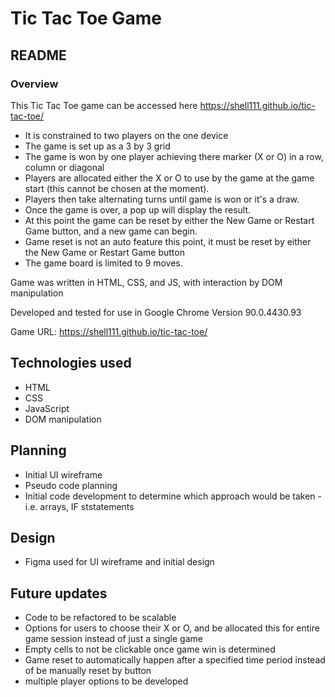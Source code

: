 # Tic Tac Toe Game
## README
### Overview
This Tic Tac Toe game can be accessed here https://shell111.github.io/tic-tac-toe/
+ It is constrained to two players on the one device 
+ The game is set up as a 3 by 3 grid
+ The game is won by one player achieving there marker (X or O) in a row, column or diagonal
+ Players are allocated either the X or O to use by the game at the game start (this cannot be chosen at the moment). 
+ Players then take alternating turns until game is won or it's a draw.
+ Once the game is over, a pop up will display the result.
+ At this point the game can be reset by either the New Game or Restart Game button, and a new game can begin. 
+ Game reset is not an auto feature this point, it must be reset by either the New Game or Restart Game button
+ The game board is limited to 9 moves.

Game was written in HTML, CSS, and JS, with interaction by DOM manipulation

Developed and tested for use in Google Chrome Version 90.0.4430.93

Game URL: https://shell111.github.io/tic-tac-toe/

## Technologies used
+ HTML
+ CSS
+ JavaScript  
+ DOM manipulation

## Planning
+ Initial UI wireframe
+ Pseudo code planning
+ Initial code development to determine which approach would be taken - i.e. arrays, IF ststatements

## Design
+ Figma used for UI wireframe and initial design

## Future updates
+ Code to be refactored to be scalable 
+ Options for users to choose their X or O, and be allocated this for entire game session instead of just a single game
+ Empty cells to not be clickable once game win is determined
+ Game reset to automatically happen after a specified time period instead of be manually reset by button
+ multiple player options to be developed